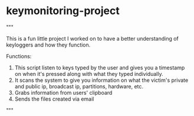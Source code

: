 # keymonitoring-project

"""


This is a fun little project I worked on to have a better understanding of keyloggers and how they function.


Functions:
1. This script listen to keys typed by the user and gives you a timestamp on when it's pressed along with what they typed individually.
2. It scans the system to give you information on what the victim's private and public ip, broadcast ip, partitions, hardware, etc.
3. Grabs information from users' clipboard
4. Sends the files created via email 




"""
